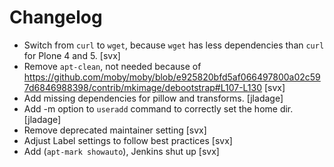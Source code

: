 # Changelog

- Switch from `curl` to `wget`, because `wget` has less dependencies than `curl` for Plone 4 and 5.
  [svx]
- Remove `apt-clean`, not needed because of https://github.com/moby/moby/blob/e925820bfd5af066497800a02c597d6846988398/contrib/mkimage/debootstrap#L107-L130
  [svx]
- Add missing dependencies for pillow and transforms.
  [jladage]
- Add -m option to `useradd` command to correctly set the home dir.
  [jladage]
- Remove deprecated maintainer setting
  [svx]
- Adjust Label settings to follow best practices
  [svx]
- Add (`apt-mark showauto`), Jenkins shut up
  [svx]
